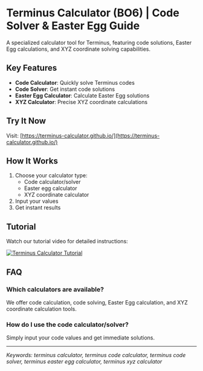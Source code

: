 # Terminus Calculator (BO6) | Code Solver & Easter Egg Guide

A specialized calculator tool for Terminus, featuring code solutions, Easter Egg calculations, and XYZ coordinate solving capabilities.

## Key Features

- **Code Calculator**: Quickly solve Terminus codes
- **Code Solver**: Get instant code solutions
- **Easter Egg Calculator**: Calculate Easter Egg solutions
- **XYZ Calculator**: Precise XYZ coordinate calculations

## Try It Now

Visit: [https://terminus-calculator.github.io/](https://terminus-calculator.github.io/)

## How It Works

1. Choose your calculator type:
   - Code calculator/solver
   - Easter egg calculator
   - XYZ coordinate calculator
2. Input your values
3. Get instant results

## Tutorial

Watch our tutorial video for detailed instructions:

[![Terminus Calculator Tutorial](https://img.youtube.com/vi/kJYTyNwMyQE/0.jpg)](https://www.youtube.com/watch?v=kJYTyNwMyQE)

## FAQ

### Which calculators are available?
We offer code calculation, code solving, Easter Egg calculation, and XYZ coordinate calculation tools.

### How do I use the code calculator/solver?
Simply input your code values and get immediate solutions.

---

*Keywords: terminus calculator, terminus code calculator, terminus code solver, terminus easter egg calculator, terminus xyz calculator*